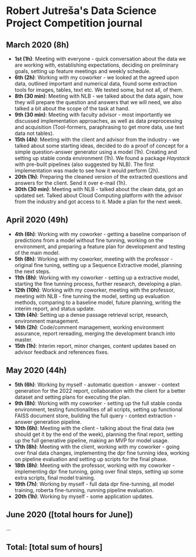 # Robert Jutreša's Data Science Project Competition journal

## March 2020 (8h)

* **1st (1h)**: Meeting with everyone - quick conversation about the data we are working with, establishing expectations, deciding on preliminary goals, setting up feature meetings and weekly schedule.
* **6th (2h)**: Working with my coworker - we looked at the agreed upon data, outlined important and numerical data, found some extraction tools for images, tables, text etc. We tested some, but not all, of them.
* **8th (30 min)**: Meeting with NLB - we talked about the data again, how they will prepare the question and answers that we will need, we also talked a bit about the scope of the task at hand.
* **9th (30 min)**: Meeting with faculty advisor - most importantly we discussed implementation approaches, as well as data preprocessing and acquisition (Tool-formers, paraphrasing to get more data, use text data not tables).
* **15th (4h)**: Meeting with the client and advisor from the industry - we talked about some starting ideas, decided to do a proof of concept for a simple question-answer generator using a model (1h). Creating and setting up stable conda environment (1h). We found a package *Haystack* with pre-built pipelines (also suggested by NLB). The first implementation was made to see how it would perform (2h).
* **20th (1h)**: Preparing the cleaned version of the extracted questions and answers for the client. Send it over e-mail (1h).
* **30th (30 min)**: Meeting with NLB - talked about the clean data, got an updated set. Talked about Cloud Computing platform with the advisor from the industry and got access to it. Made a plan for the next week.

## April 2020 (49h)
* **4th (6h)**: Working with my coworker - getting a baseline comparison of predictions from a model without fine tunning, working on the environment, and preparing a feature plan for development and testing of the main model.
* **5th (8h)**: Working with my coworker, meeting with the professor - original fine tuning, setting up a Sequence Extractive model, planning the next steps.
* **11th (8h)**: Working with my coworker - setting up a extractive model, starting the fine tunning process, further research, developing a plan.
* **12th (10h)**: Working with my coworker, meeting with the professor, meeting with NLB - fine tunning the model, setting up evaluation methods, comparing to a baseline model, future planning, writing the interim report, and status update.
* **13th (4h)**: Setting up a dense passage retrieval script, research, environment management.
* **14th (2h)**: Code/comment management, working environment assurance, report rereading, merging the development branch into master.
* **15th (1h)**: Interim report, minor changes, content updates based on advisor feedback and references fixes.  

## May 2020 (44h)
* **5th (6h)**: Working by myself - automatic question - answer - context generation for the 2022 report, collaboration with the client for a better dataset and setting plans for executing the plan.
* **9th (8h)**: Working with my coworker - setting up the full stable conda environment, testing functionalities of all scripts, setting up functional FAISS document store, building the full query - context extraction - answer generation pipeline.
* **10th (6h)**: Meeting with the client - talking about the final data (we should get it by the end of the week), planning the final report, setting up the full generative pipeline, making an MVP for model usage.
* **17th (8h)**: Meeting with the client, working with my coworker - going over final data changes, implementing the dpr fine tunning idea, working on pipeline evaluation and setting up scripts for the final phase.
* **18th (8h)**: Meeting with the professor, working with my coworker - implementing dpr fine tunning, going over final steps, setting up some extra scripts, final model training.
* **19th (7h)**: Working by myself - full data dpr fine-tunning, all model training, roberta fine-tunning, running pipeline evaluation.
* **20th (1h)**: Working by myself - some application updates.

## June 2020 ([total hours for June])

...

## Total: [total sum of hours]
